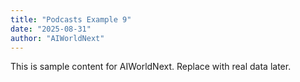 ```yaml
---
title: "Podcasts Example 9"
date: "2025-08-31"
author: "AIWorldNext"
---
```

This is sample content for AIWorldNext. Replace with real data later.
